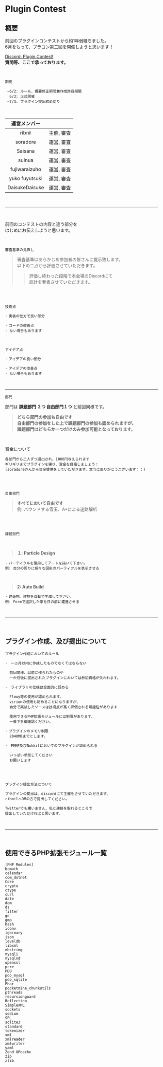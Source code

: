 # Plugin Contest  

## 概要  

前回のプラグインコンテストから約1年弱経ちました。  
6月をもって、プラコン第二回を開催しようと思います！

[Discord: Plugin Contest!](https://discord.gg/sqawZHa)  
**質問等、ここで承っております。**   

<br>

`期間`  

```
 ~6/2: ルール、概要修正期間兼作成許容期間
  6/3: 正式開催
 ~7/3: プラグイン提出締め切り
```  

<br>

| 運営メンバー     |           |
|:--------------:|:---------:|
| ribnil         | 主催, 審査 |
| soradore       | 運営, 審査 |
| Saisana        | 運営, 審査 |
| suinua         | 運営, 審査 |
| fujiwaraizuho  | 運営, 審査 |
| yuko fuyutsuki | 運営, 審査 |
| DaisukeDaisuke | 運営, 審査 |

<br>

***

<br>

前回のコンテストの内容と違う部分を  
はじめにお伝えしようと思います。 　

<br>

```
審査基準の見直し
```  

> 審査基準はあらかじめ参加者の皆さんに提示致します。  
> 以下の二点から評価させていただきます。 
>> 評価し終わった段階で本会場のDiscordにて  
>> 総計を発表させていただきます。

<br>
<br>

`技術点`  

```
・実装の仕方で良い部分  

・コードの改善点
- ない場合もあります
```  

<br>
    
`アイデア点`  

```
・アイデアの良い部分  

・アイデアの改善点
- ない場合もあります
```  

<br>

***

`部門`  

部門は **課題部門 ２つ 自由部門１つ** と前回同様です。  
> **どちら部門の参加も自由です**  
> **自由部門の参加をした上で課題部門の参加も認められますが、**  
> **課題部門はどちらか一つだけのみ参加可能となっております。**

<br>

賞金について
```
各部門から二人ずつ選出され、1000円与えられます
ギリギリまでプラグインを練り、賞金を目指しましょう！
(soradoreさんから資金提供をしていただきます、本当にありがとうございます；；)
```

<br>
<br>

`自由部門`  

> **すべてにおいて自由です**  
> 例: バウンドする雪玉、A*による迷路解析  

<br>
<br>

`課題部門`  

<br>
  
> **１: Particle Design**  

```
・パーティクルを使用してアートを描いて下さい。
例: 自分の周りに様々な図形のパーティクルを表示させる
```  

<br>

> **2: Auto Build**  

```
・建造物、建物を自動で生成して下さい。
例: Formで選択した家を目の前に建造させる
```  

<br>  

***

<br>

## プラグイン作成、及び提出について 

`プラグイン作成においてのルール`  

```
・ 一ヵ月以内に作成したものでなくてはならない  
  
  前回同様、以前に作られたものや  
  一か月後に提出されたプラグインにおいては参加資格が失われます。
```

```
・ ライブラリの仕様は全面的に認める

  Flowy等の使用が認められます。
  virionの使用も認めることになりますが、  
  自分で実装したソースは技術点が高く評価される可能性があります  

  使用できるPHP拡張モジュールには制限があります、
  一番下を御確認ください。
```

```
・プラグインのメモリ制限
  2048MBまでとします。
```

```
・ PMMP及びNukkitにおいてのプラグインが認められる

  いっぱい参加してください
  お願いします
```

<br>
<br>

`プラグイン提出方法について`

```
プラグインの提出は、discordにて主催をさせていただきます、
ribnilへDMの方で提出してください。

Twitterでも構いません、私と連絡を取れるところで
提出していただければと思います。
```

<br>

***  

<br>

## 使用できるPHP拡張モジュール一覧
```
[PHP Modules]
bcmath
calendar
com_dotnet
Core
crypto
ctype
curl
date
dom
ds
filter
gd
gmp
hash
iconv
igbinary
json
leveldb
libxml
mbstring
mysqli
mysqlnd
openssl
pcre
PDO
pdo_mysql
pdo_sqlite
Phar
pocketmine_chunkutils
pthreads
recursionguard
Reflection
SimpleXML
sockets
sodium
SPL
sqlite3
standard
tokenizer
xml
xmlreader
xmlwriter
yaml
Zend OPcache
zip
zlib
```
